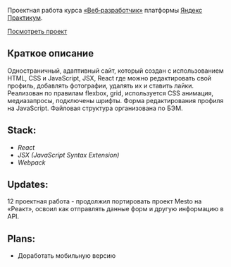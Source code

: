 Проектная работа курса [«Веб‑разработчик»](https://practicum.yandex.ru/web/ "Курс «Веб‑разработчик» — Яндекс Практикум") платформы [Яндекс Практикум](https://practicum.yandex.ru/ "Яндекс Практикум").   

[Посмотреть проект](https://nopracticum.github.io/react-mesto-auth/)
## Краткое описание
Одностраничный, адаптивный сайт, который создан с использованием HTML, CSS и JavaScript, JSX, React где можно редактировать свой профиль, добавлять фотографии, удалять их и ставить лайки.   
Реализован по правилам flexbox, grid, используется CSS анимация, медиазапросы, подключены шрифты. Форма редактирования профиля на JavaScript. Файловая структура организована по БЭМ.   

## Stack:
* *React*
* *JSX (JavaScript Syntax Extension)*
* *Webpack*

## Updates:
12 проектная работа - продолжил портировать проект Mesto на «Реакт», освоил как отправлять данные форм и другую информацию в API.

## Plans:
* Доработать мобильную версию